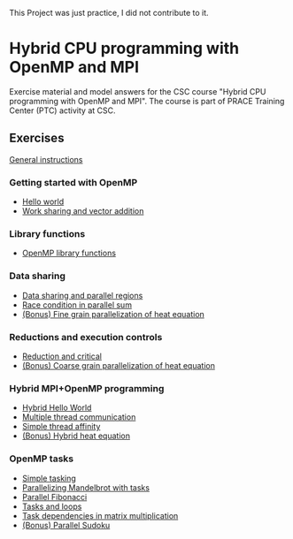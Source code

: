 This Project was just practice, I did not contribute to it.

# Hybrid CPU programming with OpenMP and MPI

Exercise material and model answers for the CSC course "Hybrid CPU programming with OpenMP and MPI". The course is part of PRACE Training Center (PTC) activity at CSC.

## Exercises

[General instructions](exercise-instructions.md)

### Getting started with OpenMP

- [Hello world](omp-hello/)
- [Work sharing and vector addition](work-sharing/)

### Library functions

- [OpenMP library functions](lib-funcs/)

### Data sharing

- [Data sharing and parallel regions](data-sharing/)
- [Race condition in parallel sum](race-condition/)
- [(Bonus) Fine grain parallelization of heat equation](heat-equation/README_fine.md)

### Reductions and execution controls

- [Reduction and critical](reduction/)
- [(Bonus) Coarse grain parallelization of heat equation](heat-equation/README_coarse.md)

### Hybrid MPI+OpenMP programming

- [Hybrid Hello World](hybrid-hello/)
- [Multiple thread communication](multiple-thread-communication/)
- [Simple thread affinity](thread-affinity)
- [(Bonus) Hybrid heat equation](heat-hybrid)

### OpenMP tasks

- [Simple tasking](simple-tasks/)
- [Parallelizing Mandelbrot with tasks](mandelbrot/)
- [Parallel Fibonacci](fibonacci/)
- [Tasks and loops](taskloop/)
- [Task dependencies in matrix multiplication](matmul/)
- [(Bonus) Parallel Sudoku](sudoku/)

